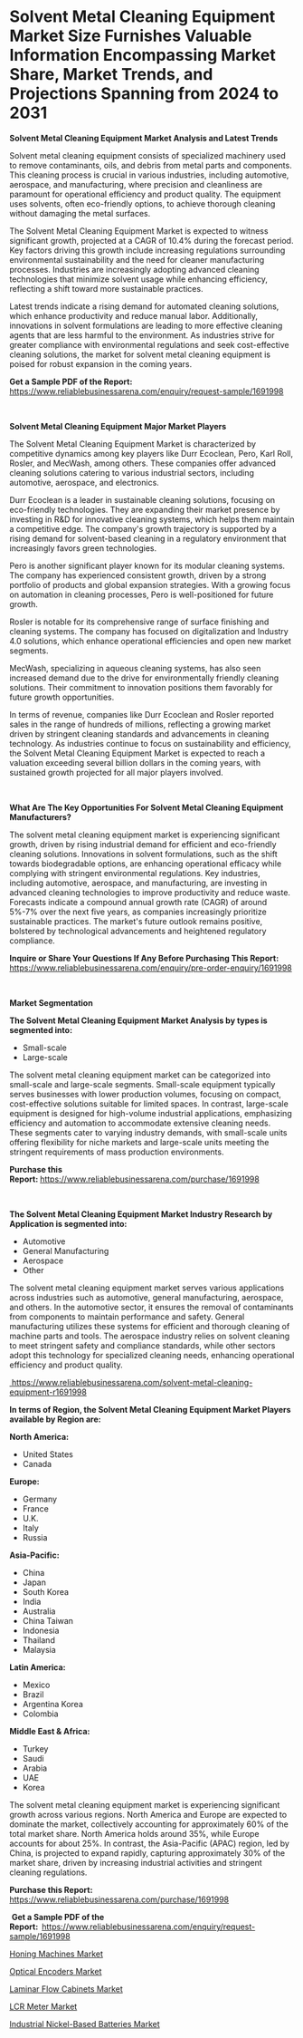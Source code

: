 <p><h1>Solvent Metal Cleaning Equipment Market Size Furnishes Valuable Information Encompassing Market Share, Market Trends, and Projections Spanning from 2024 to 2031</h1></p><p><strong>Solvent Metal Cleaning Equipment Market Analysis and Latest Trends</strong></p>
<p><p>Solvent metal cleaning equipment consists of specialized machinery used to remove contaminants, oils, and debris from metal parts and components. This cleaning process is crucial in various industries, including automotive, aerospace, and manufacturing, where precision and cleanliness are paramount for operational efficiency and product quality. The equipment uses solvents, often eco-friendly options, to achieve thorough cleaning without damaging the metal surfaces.</p><p>The Solvent Metal Cleaning Equipment Market is expected to witness significant growth, projected at a CAGR of 10.4% during the forecast period. Key factors driving this growth include increasing regulations surrounding environmental sustainability and the need for cleaner manufacturing processes. Industries are increasingly adopting advanced cleaning technologies that minimize solvent usage while enhancing efficiency, reflecting a shift toward more sustainable practices.</p><p>Latest trends indicate a rising demand for automated cleaning solutions, which enhance productivity and reduce manual labor. Additionally, innovations in solvent formulations are leading to more effective cleaning agents that are less harmful to the environment. As industries strive for greater compliance with environmental regulations and seek cost-effective cleaning solutions, the market for solvent metal cleaning equipment is poised for robust expansion in the coming years.</p></p>
<p><strong>Get a Sample PDF of the Report:&nbsp;</strong> <a href="https://www.reliablebusinessarena.com/enquiry/request-sample/1691998?utm_campaign=1580&utm_medium=2&utm_source=Github&utm_content=ia&utm_term=19102024&utm_id=solvent-metal-cleaning-equipment">https://www.reliablebusinessarena.com/enquiry/request-sample/1691998</a></p>
<p>&nbsp;</p>
<p><strong>Solvent Metal Cleaning Equipment Major Market Players</strong></p>
<p><p>The Solvent Metal Cleaning Equipment Market is characterized by competitive dynamics among key players like Durr Ecoclean, Pero, Karl Roll, Rosler, and MecWash, among others. These companies offer advanced cleaning solutions catering to various industrial sectors, including automotive, aerospace, and electronics.</p><p>Durr Ecoclean is a leader in sustainable cleaning solutions, focusing on eco-friendly technologies. They are expanding their market presence by investing in R&D for innovative cleaning systems, which helps them maintain a competitive edge. The company's growth trajectory is supported by a rising demand for solvent-based cleaning in a regulatory environment that increasingly favors green technologies.</p><p>Pero is another significant player known for its modular cleaning systems. The company has experienced consistent growth, driven by a strong portfolio of products and global expansion strategies. With a growing focus on automation in cleaning processes, Pero is well-positioned for future growth.</p><p>Rosler is notable for its comprehensive range of surface finishing and cleaning systems. The company has focused on digitalization and Industry 4.0 solutions, which enhance operational efficiencies and open new market segments.</p><p>MecWash, specializing in aqueous cleaning systems, has also seen increased demand due to the drive for environmentally friendly cleaning solutions. Their commitment to innovation positions them favorably for future growth opportunities.</p><p>In terms of revenue, companies like Durr Ecoclean and Rosler reported sales in the range of hundreds of millions, reflecting a growing market driven by stringent cleaning standards and advancements in cleaning technology. As industries continue to focus on sustainability and efficiency, the Solvent Metal Cleaning Equipment Market is expected to reach a valuation exceeding several billion dollars in the coming years, with sustained growth projected for all major players involved.</p></p>
<p>&nbsp;</p>
<p><strong>What Are The Key Opportunities For Solvent Metal Cleaning Equipment Manufacturers?</strong></p>
<p><p>The solvent metal cleaning equipment market is experiencing significant growth, driven by rising industrial demand for efficient and eco-friendly cleaning solutions. Innovations in solvent formulations, such as the shift towards biodegradable options, are enhancing operational efficacy while complying with stringent environmental regulations. Key industries, including automotive, aerospace, and manufacturing, are investing in advanced cleaning technologies to improve productivity and reduce waste. Forecasts indicate a compound annual growth rate (CAGR) of around 5%-7% over the next five years, as companies increasingly prioritize sustainable practices. The market's future outlook remains positive, bolstered by technological advancements and heightened regulatory compliance.</p></p>
<p><strong>Inquire or Share Your Questions If Any Before Purchasing This Report:</strong> <a href="https://www.reliablebusinessarena.com/enquiry/pre-order-enquiry/1691998?utm_campaign=1580&utm_medium=2&utm_source=Github&utm_content=ia&utm_term=19102024&utm_id=solvent-metal-cleaning-equipment">https://www.reliablebusinessarena.com/enquiry/pre-order-enquiry/1691998</a></p>
<p>&nbsp;</p>
<p><strong>Market Segmentation</strong></p>
<p><strong>The Solvent Metal Cleaning Equipment Market Analysis by types is segmented into:</strong></p>
<p><ul><li>Small-scale</li><li>Large-scale</li></ul></p>
<p><p>The solvent metal cleaning equipment market can be categorized into small-scale and large-scale segments. Small-scale equipment typically serves businesses with lower production volumes, focusing on compact, cost-effective solutions suitable for limited spaces. In contrast, large-scale equipment is designed for high-volume industrial applications, emphasizing efficiency and automation to accommodate extensive cleaning needs. These segments cater to varying industry demands, with small-scale units offering flexibility for niche markets and large-scale units meeting the stringent requirements of mass production environments.</p></p>
<p><strong>Purchase this Report:&nbsp;</strong><a href="https://www.reliablebusinessarena.com/purchase/1691998?utm_campaign=1580&utm_medium=2&utm_source=Github&utm_content=ia&utm_term=19102024&utm_id=solvent-metal-cleaning-equipment">https://www.reliablebusinessarena.com/purchase/1691998</a></p>
<p>&nbsp;</p>
<p><strong>The Solvent Metal Cleaning Equipment Market Industry Research by Application is segmented into:</strong></p>
<p><ul><li>Automotive</li><li>General Manufacturing</li><li>Aerospace</li><li>Other</li></ul></p>
<p><p>The solvent metal cleaning equipment market serves various applications across industries such as automotive, general manufacturing, aerospace, and others. In the automotive sector, it ensures the removal of contaminants from components to maintain performance and safety. General manufacturing utilizes these systems for efficient and thorough cleaning of machine parts and tools. The aerospace industry relies on solvent cleaning to meet stringent safety and compliance standards, while other sectors adopt this technology for specialized cleaning needs, enhancing operational efficiency and product quality.</p></p>
<p><a href="https://www.reliablebusinessarena.com/solvent-metal-cleaning-equipment-r1691998?utm_campaign=1580&utm_medium=2&utm_source=Github&utm_content=ia&utm_term=19102024&utm_id=solvent-metal-cleaning-equipment">&nbsp;https://www.reliablebusinessarena.com/solvent-metal-cleaning-equipment-r1691998</a></p>
<p><strong>In terms of Region, the Solvent Metal Cleaning Equipment Market Players available by Region are:</strong></p>
<p>
    <p> <strong> North America: </strong>
        <ul>
            <li>United States</li>
            <li>Canada</li>
        </ul>
        </p> 
    <p> <strong> Europe: </strong>
        <ul>
            <li>Germany</li>
            <li>France</li>
            <li>U.K.</li>
            <li>Italy</li>
            <li>Russia</li>
        </ul>
        </p> 
    <p> <strong> Asia-Pacific: </strong>
        <ul>
            <li>China</li>
            <li>Japan</li>
            <li>South Korea</li>
            <li>India</li>
            <li>Australia</li>
            <li>China Taiwan</li>
            <li>Indonesia</li>
            <li>Thailand</li>
            <li>Malaysia</li>
        </ul>
        </p> 
    <p> <strong> Latin America: </strong>
        <ul>
            <li>Mexico</li>
            <li>Brazil</li>
            <li>Argentina Korea</li>
            <li>Colombia</li>
        </ul>
        </p> 
    <p> <strong> Middle East & Africa: </strong>
        <ul>
            <li>Turkey</li>
            <li>Saudi</li>
            <li>Arabia</li>
            <li>UAE</li>
            <li>Korea</li>
        </ul>
    </p>
    </p>
<p><p>The solvent metal cleaning equipment market is experiencing significant growth across various regions. North America and Europe are expected to dominate the market, collectively accounting for approximately 60% of the total market share. North America holds around 35%, while Europe accounts for about 25%. In contrast, the Asia-Pacific (APAC) region, led by China, is projected to expand rapidly, capturing approximately 30% of the market share, driven by increasing industrial activities and stringent cleaning regulations.</p></p>
<p><strong>Purchase this Report: </strong><a href="https://www.reliablebusinessarena.com/purchase/1691998?utm_campaign=1580&utm_medium=2&utm_source=Github&utm_content=ia&utm_term=19102024&utm_id=solvent-metal-cleaning-equipment">https://www.reliablebusinessarena.com/purchase/1691998</a></p>
<p>&nbsp;<strong>Get a Sample PDF of the Report:&nbsp;&nbsp;</strong><a href="https://www.reliablebusinessarena.com/enquiry/request-sample/1691998?utm_campaign=1580&utm_medium=2&utm_source=Github&utm_content=ia&utm_term=19102024&utm_id=solvent-metal-cleaning-equipment">https://www.reliablebusinessarena.com/enquiry/request-sample/1691998</a></p>
<p><strong></strong></p>
<p><p><a href="https://www.linkedin.com/pulse/mapping-honing-machines-market-trends-challenges-breakthroughs-poiyc?utm_campaign=1580&utm_medium=2&utm_source=Github&utm_content=ia&utm_term=19102024&utm_id=solvent-metal-cleaning-equipment">Honing Machines Market</a></p><p><a href="https://www.linkedin.com/pulse/optical-encoders-market-trends-growth-outlook-2024--ovoac?utm_campaign=1580&utm_medium=2&utm_source=Github&utm_content=ia&utm_term=19102024&utm_id=solvent-metal-cleaning-equipment">Optical Encoders Market</a></p><p><a href="https://www.linkedin.com/pulse/future-ready-strategic-insights-global-laminar-flow-fyxqc?utm_campaign=1580&utm_medium=2&utm_source=Github&utm_content=ia&utm_term=19102024&utm_id=solvent-metal-cleaning-equipment">Laminar Flow Cabinets Market</a></p><p><a href="https://www.linkedin.com/pulse/lcr-meter-market-report-product-type-end-use-application-wtodc?utm_campaign=1580&utm_medium=2&utm_source=Github&utm_content=ia&utm_term=19102024&utm_id=solvent-metal-cleaning-equipment">LCR Meter Market</a></p><p><a href="https://github.com/JakirUddin651/Market-Research-Report-List-1/blob/main/industrial-nickel-based-batteries-market.md?utm_campaign=1580&utm_medium=2&utm_source=Github&utm_content=ia&utm_term=19102024&utm_id=solvent-metal-cleaning-equipment">Industrial Nickel-Based Batteries Market</a></p></p>